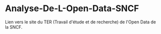 # Analyse-De-L-Open-Data-SNCF
Lien vers le site du TER (Travail d'étude et de recherche) de l'Open Data de la SNCF.
